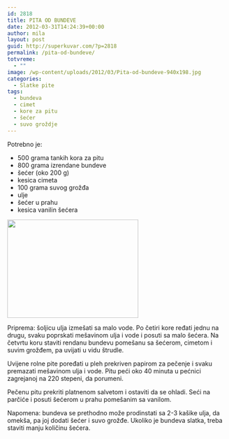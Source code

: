 ```yaml
---
id: 2818
title: PITA OD BUNDEVE
date: 2012-03-31T14:24:39+00:00
author: mila
layout: post
guid: http://superkuvar.com/?p=2818
permalink: /pita-od-bundeve/
totvreme:
  - ""
image: /wp-content/uploads/2012/03/Pita-od-bundeve-940x198.jpg
categories:
  - Slatke pite
tags:
  - bundeva
  - cimet
  - kore za pitu
  - šećer
  - suvo groždje
---
```

Potrebno je:

  * 500 grama tankih kora za pitu
  * 800 grama izrendane bundeve
  * šećer (oko 200 g)
  * kesica cimeta
  * 100 grama suvog grožđa
  * ulje
  * šećer u prahu
  * kesica vanilin šećera

<img class="alignnone size-medium wp-image-2835" title="Pita od bundeve" src="//superkuvar.com/wp-content/uploads/2012/03/Pita-od-bundeve-300x225.jpg" alt="" width="300" height="225" /> 

Priprema: šoljicu ulja izmešati sa malo vode. Po četiri kore ređati jednu na drugu, svaku poprskati mešavinom ulja i vode i posuti sa malo šećera. Na četvrtu koru staviti rendanu bundevu pomešanu sa šećerom, cimetom i suvim grožđem, pa uvijati u vidu štrudle.

Uvijene rolne pite poređati u pleh prekriven papirom za pečenje i svaku premazati mešavinom ulja i vode. Pitu peći oko 40 minuta u pećnici zagrejanoj na 220 stepeni, da porumeni.

Pečenu pitu prekriti platnenom salvetom i ostaviti da se ohladi. Seći na parčiće i posuti šećerom u prahu pomešanim sa vanilom.

Napomena: bundeva se prethodno može prodinstati sa 2-3 kašike ulja, da omekša, pa joj dodati šećer i suvo grožđe. Ukoliko je bundeva slatka, treba staviti manju količinu šećera.